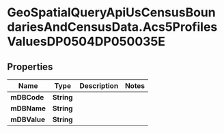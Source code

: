 # GeoSpatialQueryApiUsCensusBoundariesAndCensusData.Acs5ProfilesValuesDP0504DP050035E

## Properties

Name | Type | Description | Notes
------------ | ------------- | ------------- | -------------
**mDBCode** | **String** |  | 
**mDBName** | **String** |  | 
**mDBValue** | **String** |  | 


